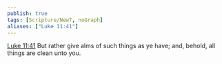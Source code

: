 ```yaml
---
publish: true
tags: [Scripture/NewT, noGraph]
aliases: ["Luke 11:41"]
---
```

[Luke 11:41](https://churchofjesuschrist.org/study/scriptures/nt/luke/11?lang=eng&id=p41#p41) But rather give alms of such things as ye have; and, behold, all things are clean unto you.
